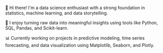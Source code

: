 👋 Hi there! I'm a data science enthusiast with a strong foundation in statistics, machine learning, and data storytelling.

🔬 I enjoy turning raw data into meaningful insights using tools like Python, SQL, Pandas, and Scikit-learn.

📊 Currently working on projects in predictive modeling, time series forecasting, and data visualization using Matplotlib, Seaborn, and Plotly.
<!---
SkIbrahim18/SkIbrahim18 is a ✨ special ✨ repository because its `README.md` (this file) appears on your GitHub profile.
You can click the Preview link to take a look at your changes.
--->
